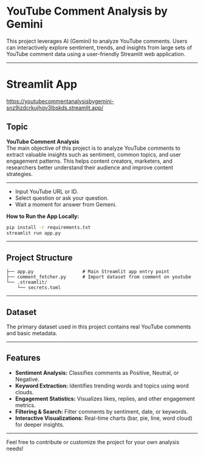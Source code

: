
# YouTube Comment Analysis by Gemini

This project leverages AI (Gemini) to analyze YouTube comments. Users can interactively explore sentiment, trends, and insights from large sets of YouTube comment data using a user-friendly Streamlit web application.

---
# Streamlit App
https://youtubecommentanalysisbygemini-snz9izdcrkujhqv3lbskds.streamlit.app/


## Topic

**YouTube Comment Analysis**  
The main objective of this project is to analyze YouTube comments to extract valuable insights such as sentiment, common topics, and user engagement patterns. This helps content creators, marketers, and researchers better understand their audience and improve content strategies.

---
- Input YouTube URL or ID.
- Select question or ask your question.
- Wait a moment for answer from Gemeni.

**How to Run the App Locally:**
```bash
pip install -r requirements.txt
streamlit run app.py
```

---

## Project Structure
```
├── app.py                  # Main Streamlit app entry point
├── comment_fetcher.py      # Import dataset from comment on youtube
└── .streamlit/
    └── secrets.toml
```

---

## Dataset

The primary dataset used in this project contains real YouTube comments and basic metadata.

---

## Features

- **Sentiment Analysis:** Classifies comments as Positive, Neutral, or Negative.
- **Keyword Extraction:** Identifies trending words and topics using word clouds.
- **Engagement Statistics:** Visualizes likes, replies, and other engagement metrics.
- **Filtering & Search:** Filter comments by sentiment, date, or keywords.
- **Interactive Visualizations:** Real-time charts (bar, pie, line, word cloud) for deeper insights.

---

Feel free to contribute or customize the project for your own analysis needs!
